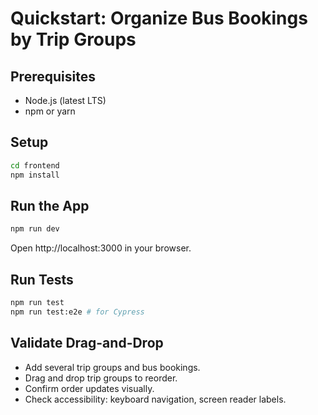 # Quickstart: Organize Bus Bookings by Trip Groups

## Prerequisites
- Node.js (latest LTS)
- npm or yarn

## Setup
```bash
cd frontend
npm install
```

## Run the App
```bash
npm run dev
```

Open http://localhost:3000 in your browser.

## Run Tests
```bash
npm run test
npm run test:e2e # for Cypress
```

## Validate Drag-and-Drop
- Add several trip groups and bus bookings.
- Drag and drop trip groups to reorder.
- Confirm order updates visually.
- Check accessibility: keyboard navigation, screen reader labels.
